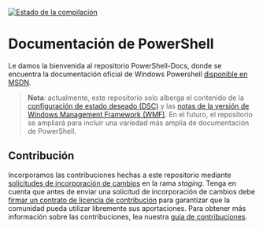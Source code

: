 [![Estado de la compilación](https://ci.appveyor.com/api/projects/status/onshefxnc4g4pv87/branch/staging?svg=true)](https://ci.appveyor.com/project/PowerShell/powershell-docs/branch/staging)

# <a name="powershell-documentation"></a>Documentación de PowerShell

Le damos la bienvenida al repositorio PowerShell-Docs, donde se encuentra la documentación oficial de Windows Powershell [disponible en MSDN](https://msdn.microsoft.com/powershell/dsc/overview). 

> **Nota**: actualmente, este repositorio solo alberga el contenido de la [configuración de estado deseado (DSC)](https://msdn.microsoft.com/en-us/powershell/dsc/overview) y las [notas de la versión de Windows Management Framework (WMF)](https://msdn.microsoft.com/en-us/powershell/wmf/releasenotes). En el futuro, el repositorio se ampliará para incluir una variedad más amplia de documentación de PowerShell. 

## <a name="contributing"></a>Contribución

Incorporamos las contribuciones hechas a este repositorio mediante [solicitudes de incorporación de cambios](https://help.github.com/articles/using-pull-requests/) en la rama *staging*. Tenga en cuenta que antes de enviar una solicitud de incorporación de cambios debe [firmar un contrato de licencia de contribución](https://cla.microsoft.com/) para garantizar que la comunidad pueda utilizar libremente sus aportaciones.
Para obtener más información sobre las contribuciones, lea nuestra [guía de contribuciones](CONTRIBUTING.md).
